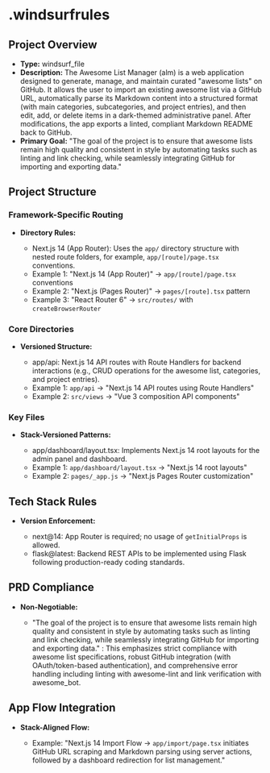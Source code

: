 # .windsurfrules

## Project Overview

*   **Type:** windsurf_file
*   **Description:** The Awesome List Manager (alm) is a web application designed to generate, manage, and maintain curated "awesome lists" on GitHub. It allows the user to import an existing awesome list via a GitHub URL, automatically parse its Markdown content into a structured format (with main categories, subcategories, and project entries), and then edit, add, or delete items in a dark-themed administrative panel. After modifications, the app exports a linted, compliant Markdown README back to GitHub.
*   **Primary Goal:** "The goal of the project is to ensure that awesome lists remain high quality and consistent in style by automating tasks such as linting and link checking, while seamlessly integrating GitHub for importing and exporting data."

## Project Structure

### Framework-Specific Routing

*   **Directory Rules:**

    *   Next.js 14 (App Router): Uses the `app/` directory structure with nested route folders, for example, `app/[route]/page.tsx` conventions.
    *   Example 1: "Next.js 14 (App Router)" → `app/[route]/page.tsx` conventions
    *   Example 2: "Next.js (Pages Router)" → `pages/[route].tsx` pattern
    *   Example 3: "React Router 6" → `src/routes/` with `createBrowserRouter`

### Core Directories

*   **Versioned Structure:**

    *   app/api: Next.js 14 API routes with Route Handlers for backend interactions (e.g., CRUD operations for the awesome list, categories, and project entries).
    *   Example 1: `app/api` → "Next.js 14 API routes using Route Handlers"
    *   Example 2: `src/views` → "Vue 3 composition API components"

### Key Files

*   **Stack-Versioned Patterns:**

    *   app/dashboard/layout.tsx: Implements Next.js 14 root layouts for the admin panel and dashboard.
    *   Example 1: `app/dashboard/layout.tsx` → "Next.js 14 root layouts"
    *   Example 2: `pages/_app.js` → "Next.js Pages Router customization"

## Tech Stack Rules

*   **Version Enforcement:**

    *   next@14: App Router is required; no usage of `getInitialProps` is allowed.
    *   flask@latest: Backend REST APIs to be implemented using Flask following production-ready coding standards.

## PRD Compliance

*   **Non-Negotiable:**

    *   "The goal of the project is to ensure that awesome lists remain high quality and consistent in style by automating tasks such as linting and link checking, while seamlessly integrating GitHub for importing and exporting data." : This emphasizes strict compliance with awesome list specifications, robust GitHub integration (with OAuth/token-based authentication), and comprehensive error handling including linting with awesome-lint and link verification with awesome_bot.

## App Flow Integration

*   **Stack-Aligned Flow:**

    *   Example: "Next.js 14 Import Flow → `app/import/page.tsx` initiates GitHub URL scraping and Markdown parsing using server actions, followed by a dashboard redirection for list management."
